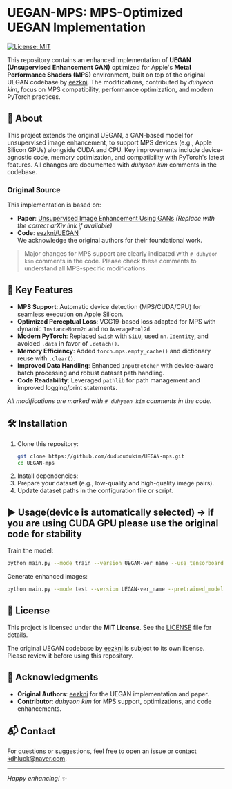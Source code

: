 # UEGAN-MPS: MPS-Optimized UEGAN Implementation

[![License: MIT](https://img.shields.io/badge/License-MIT-yellow.svg)](https://opensource.org/licenses/MIT)

This repository contains an enhanced implementation of **UEGAN (Unsupervised Enhancement GAN)** optimized for Apple's **Metal Performance Shaders (MPS)** environment, built on top of the original UEGAN codebase by [eezkni](https://github.com/eezkni/UEGAN). The modifications, contributed by *duhyeon kim*, focus on MPS compatibility, performance optimization, and modern PyTorch practices.

## 📖 About
This project extends the original UEGAN, a GAN-based model for unsupervised image enhancement, to support MPS devices (e.g., Apple Silicon GPUs) alongside CUDA and CPU. Key improvements include device-agnostic code, memory optimization, and compatibility with PyTorch's latest features. All changes are documented with *duhyeon kim* comments in the codebase.

### Original Source
This implementation is based on:
- **Paper**: [Unsupervised Image Enhancement Using GANs](https://arxiv.org/abs/2012.15020) *(Replace with the correct arXiv link if available)*  
- **Code**: [eezkni/UEGAN](https://github.com/eezkni/UEGAN)  
We acknowledge the original authors for their foundational work.

> Major changes for MPS support are clearly indicated with `# duhyeon kim` comments in the code. Please check these comments to understand all MPS-specific modifications.

## 🚀 Key Features
- **MPS Support**: Automatic device detection (MPS/CUDA/CPU) for seamless execution on Apple Silicon.  
- **Optimized Perceptual Loss**: VGG19-based loss adapted for MPS with dynamic `InstanceNorm2d` and no `AveragePool2d`.  
- **Modern PyTorch**: Replaced `Swish` with `SiLU`, used `nn.Identity`, and avoided `.data` in favor of `.detach()`.  
- **Memory Efficiency**: Added `torch.mps.empty_cache()` and dictionary reuse with `.clear()`.  
- **Improved Data Handling**: Enhanced `InputFetcher` with device-aware batch processing and robust dataset path handling.  
- **Code Readability**: Leveraged `pathlib` for path management and improved logging/print statements.

*All modifications are marked with `# duhyeon kim` comments in the code.*


## 🛠️ Installation
1. Clone this repository:
   ```bash
   git clone https://github.com/dudududukim/UEGAN-mps.git
   cd UEGAN-mps
   ```
2. Install dependencies:
3. Prepare your dataset (e.g., low-quality and high-quality image pairs).
4. Update dataset paths in the configuration file or script.

## ▶️ Usage(device is automatically selected) -> if you are using CUDA GPU please use the original code for stability
Train the model:
```bash
python main.py --mode train --version UEGAN-ver_name --use_tensorboard True --is_test_nima True --is_test_psnr_ssim True
```

Generate enhanced images:
```bash
python main.py --mode test --version UEGAN-ver_name --pretrained_model 100 --is_test_nima True --is_test_psnr_ssim False
```

## 📝 License
This project is licensed under the **MIT License**. See the [LICENSE](LICENSE) file for details.

The original UEGAN codebase by [eezkni](https://github.com/eezkni/UEGAN) is subject to its own license. Please review it before using this repository.

## 🙏 Acknowledgments
- **Original Authors**: [eezkni](https://github.com/eezkni/UEGAN) for the UEGAN implementation and paper.
- **Contributor**: *duhyeon kim* for MPS support, optimizations, and code enhancements.

## 📬 Contact
For questions or suggestions, feel free to open an issue or contact <kdhluck@naver.com>.

---

*Happy enhancing! ✨*
